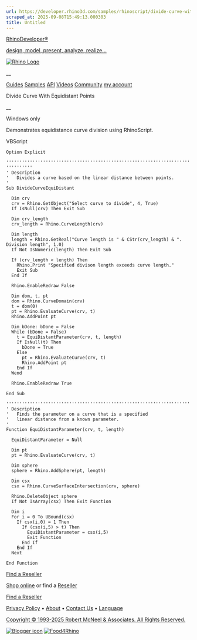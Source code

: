 ```yaml
---
url: https://developer.rhino3d.com/samples/rhinoscript/divide-curve-with-equidistant-points/
scraped_at: 2025-09-08T15:49:13.000303
title: Untitled
---
```


[RhinoDeveloper®](/)

[design, model, present, analyze, realize...](/)

[![Rhino Logo](https://developer.rhino3d.com/images/rhinodevlogo.png)](/)

__

[Guides](https://developer.rhino3d.com/guides)
[Samples](https://developer.rhino3d.com/samples)
[API](https://developer.rhino3d.com/api)
[Videos](https://developer.rhino3d.com/videos)
[Community](https://discourse.mcneel.com/c/rhino-developer) [my account
](https://www.rhino3d.com/my-account/ "Manage your account, licenses, and
teams")

Divide Curve With Equidistant Points

__

Windows only

Demonstrates equidistance curve division using RhinoScript.

VBScript

    
    
    Option Explicit
    
    ''''''''''''''''''''''''''''''''''''''''''''''''''''''''''''''''''''''''''''''' ''''''''''  
    ' Description
    '   Divides a curve based on the linear distance between points.
    '
    Sub DivideCurveEquiDistant
    
      Dim crv
      crv = Rhino.GetObject("Select curve to divide", 4, True)
      If IsNull(crv) Then Exit Sub
    
      Dim crv_length
      crv_length = Rhino.CurveLength(crv)
    
      Dim length
      length = Rhino.GetReal("Curve length is " & CStr(crv_length) & ". Division length", 1.0)
      If Not IsNumeric(length) Then Exit Sub
    
      If (crv_length < length) Then
        Rhino.Print "Specified divison length exceeds curve length."
        Exit Sub
      End If    
    
      Rhino.EnableRedraw False  
    
      Dim dom, t, pt
      dom = Rhino.CurveDomain(crv)
      t = dom(0)
      pt = Rhino.EvaluateCurve(crv, t)
      Rhino.AddPoint pt
    
      Dim bDone: bDone = False
      While (bDone = False)
        t = EquiDistantParameter(crv, t, length)
        If IsNull(t) Then
          bDone = True
        Else
          pt = Rhino.EvaluateCurve(crv, t)
          Rhino.AddPoint pt
        End If
      Wend
    
      Rhino.EnableRedraw True
    
    End Sub
    
    '''''''''''''''''''''''''''''''''''''''''''''''''''''''''''''''''''''''''''''''''''''''''
    ' Description
    '   Finds the parameter on a curve that is a specified
    '   linear distance from a known parameter.
    '
    Function EquiDistantParameter(crv, t, length)
    
      EquiDistantParameter = Null
    
      Dim pt
      pt = Rhino.EvaluateCurve(crv, t)
    
      Dim sphere
      sphere = Rhino.AddSphere(pt, length)
    
      Dim csx
      csx = Rhino.CurveSurfaceIntersection(crv, sphere)
    
      Rhino.DeleteObject sphere
      If Not IsArray(csx) Then Exit Function
    
      Dim i
      For i = 0 To UBound(csx)
        If csx(i,0) = 1 Then
          If (csx(i,5) > t) Then
            EquiDistantParameter = csx(i,5)
            Exit Function
          End If
        End If
      Next
    
    End Function
    

  

[Find a Reseller](https://www.rhino3d.com/sales)

[Shop online](https://www.rhino3d.com/store) or find a
[Reseller](https://www.rhino3d.com/sales)

[Find a Reseller](https://www.rhino3d.com/sales)

[Privacy Policy](https://www.rhino3d.com/privacy) •
[About](https://www.rhino3d.com/mcneel/about) • [Contact
Us](https://www.rhino3d.com/mcneel/contact) • [
Language](https://www.rhino3d.com/language "Change to a different region or
language")

[Copyright © 1993-2025 Robert McNeel & Associates. All Rights
Reserved.](https://www.rhino3d.com/mcneel/about)

[](https://www.facebook.com/McNeelRhinoceros/)
[](https://twitter.com/bobmcneel) [](https://www.linkedin.com/groups/75313/)
[](https://www.youtube.com/user/RhinoGuide/videos) [](https://vimeo.com/rhino)
[![Blogger
icon](https://developer.rhino3d.com/images/blogger.svg)](http://blog.rhino3d.com/)
[![Food4Rhino](https://developer.rhino3d.com/images/f4r_icon_01.svg)](https://www.food4rhino.com)

